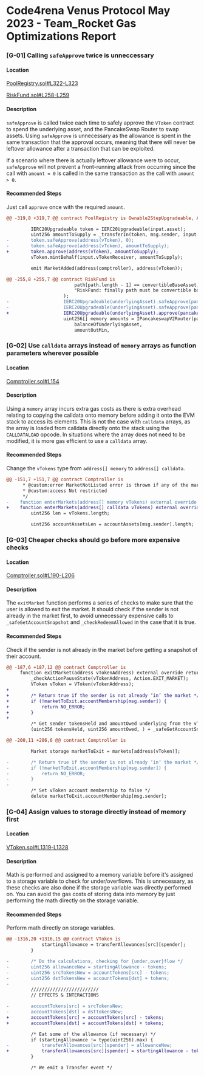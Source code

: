 # Code4rena Venus Protocol May 2023 - Team_Rocket Gas Optimizations Report

### [G-01] Calling `safeApprove` twice is unneccessary

#### Location

[PoolRegistry.sol#L322-L323](https://github.com/code-423n4/2023-05-venus/blob/8be784ed9752b80e6f1b8b781e2e6251748d0d7e/contracts/Pool/PoolRegistry.sol#L322-L323)

[RiskFund.sol#L258-L259](https://github.com/code-423n4/2023-05-venus/blob/8be784ed9752b80e6f1b8b781e2e6251748d0d7e/contracts/RiskFund/RiskFund.sol#L258-L259)

#### Description

`safeApprove` is called twice each time to safely approve the `VToken` contract to spend the underlying asset, and the PancakeSwap Router to swap assets. Using `safeApprove` is unnecessary as the allowance is spent in the same transaction that the approval occurs, meaning that there will never be leftover allowance after a transaction that can be exploited.

If a scenario where there is actually leftover allowance were to occur, `safeApprove` will not prevent a front-running attack from occurring since the call with `amount = 0` is called in the same transaction as the call with `amount > 0`.

#### Recommended Steps

Just call `approve` once with the required `amount`.

```diff
@@ -319,8 +319,7 @@ contract PoolRegistry is Ownable2StepUpgradeable, AccessControlledV8, PoolRegist

         IERC20Upgradeable token = IERC20Upgradeable(input.asset);
         uint256 amountToSupply = _transferIn(token, msg.sender, input.initialSupply);
-        token.safeApprove(address(vToken), 0);
-        token.safeApprove(address(vToken), amountToSupply);
+        token.approve(address(vToken), amountToSupply);
         vToken.mintBehalf(input.vTokenReceiver, amountToSupply);

         emit MarketAdded(address(comptroller), address(vToken));

@@ -255,8 +255,7 @@ contract RiskFund is
                         path[path.length - 1] == convertibleBaseAsset,
                         "RiskFund: finally path must be convertible base asset"
                     );
-                    IERC20Upgradeable(underlyingAsset).safeApprove(pancakeSwapRouter, 0);
-                    IERC20Upgradeable(underlyingAsset).safeApprove(pancakeSwapRouter, balanceOfUnderlyingAsset);
+                    IERC20Upgradeable(underlyingAsset).approve(pancakeSwapRouter, balanceOfUnderlyingAsset);
                     uint256[] memory amounts = IPancakeswapV2Router(pancakeSwapRouter).swapExactTokensForTokens(
                         balanceOfUnderlyingAsset,
                         amountOutMin,
```

### [G-02] Use `calldata` arrays instead of `memory` arrays as function parameters wherever possible

#### Location

[Comptroller.sol#L154](https://github.com/code-423n4/2023-05-venus/blob/8be784ed9752b80e6f1b8b781e2e6251748d0d7e/contracts/Comptroller.sol#L154)

#### Description

Using a `memory` array incurs extra gas costs as there is extra overhead relating to copying the calldata onto memory before adding it onto the EVM stack to access its elements. This is not the case with `calldata` arrays, as the array is loaded from calldata directly onto the stack using the `CALLDATALOAD` opcode. In situations where the array does not need to be modified, it is more gas efficient to use a `calldata` array.

#### Recommended Steps

Change the `vTokens` type from `address[] memory` to `address[] calldata`.

```diff
@@ -151,7 +151,7 @@ contract Comptroller is
      * @custom:error MarketNotListed error is thrown if any of the markets is not listed
      * @custom:access Not restricted
      */
-    function enterMarkets(address[] memory vTokens) external override returns (uint256[] memory) {
+    function enterMarkets(address[] calldata vTokens) external override returns (uint256[] memory) {
         uint256 len = vTokens.length;

         uint256 accountAssetsLen = accountAssets[msg.sender].length;
```

### [G-03] Cheaper checks should go before more expensive checks

#### Location

[Comptroller.sol#L190-L206](https://github.com/code-423n4/2023-05-venus/blob/8be784ed9752b80e6f1b8b781e2e6251748d0d7e/contracts/Comptroller.sol#L190-L206)

#### Description

The `exitMarket` function performs a series of checks to make sure that the user is allowed to exit the market. It should check if the sender is not already in the market first, to avoid unnecessary expensive calls to `_safeGetAccountSnapshot` and `_checkRedeemAllowed` in the case that it is true.

#### Recommended Steps

Check if the sender is not already in the market before getting a snapshot of their account.

```diff
@@ -187,6 +187,12 @@ contract Comptroller is
     function exitMarket(address vTokenAddress) external override returns (uint256) {
         _checkActionPauseState(vTokenAddress, Action.EXIT_MARKET);
         VToken vToken = VToken(vTokenAddress);
+
+        /* Return true if the sender is not already ‘in’ the market */
+        if (!marketToExit.accountMembership[msg.sender]) {
+            return NO_ERROR;
+        }
+
         /* Get sender tokensHeld and amountOwed underlying from the vToken */
         (uint256 tokensHeld, uint256 amountOwed, ) = _safeGetAccountSnapshot(vToken, msg.sender);

@@ -200,11 +206,6 @@ contract Comptroller is

         Market storage marketToExit = markets[address(vToken)];

-        /* Return true if the sender is not already ‘in’ the market */
-        if (!marketToExit.accountMembership[msg.sender]) {
-            return NO_ERROR;
-        }
-
         /* Set vToken account membership to false */
         delete marketToExit.accountMembership[msg.sender];
```

### [G-04] Assign values to storage directly instead of memory first

#### Location

[ VToken.sol#L1319-L1328 ](https://github.com/code-423n4/2023-05-venus/blob/8be784ed9752b80e6f1b8b781e2e6251748d0d7e/contracts/VToken.sol#L1319-L1328)

#### Description

Math is performed and assigned to a memory variable before it's assigned to a storage variable to check for under/overflows. This is unnecessary, as these checks are also done if the storage variable was directly performed on. You can avoid the gas costs of storing data into memory by just performing the math directly on the storage variable.

#### Recommended Steps

Perform math directly on storage variables.

```diff
@@ -1316,20 +1316,15 @@ contract VToken is
             startingAllowance = transferAllowances[src][spender];
         }

-        /* Do the calculations, checking for {under,over}flow */
-        uint256 allowanceNew = startingAllowance - tokens;
-        uint256 srcTokensNew = accountTokens[src] - tokens;
-        uint256 dstTokensNew = accountTokens[dst] + tokens;
-
         /////////////////////////
         // EFFECTS & INTERACTIONS

-        accountTokens[src] = srcTokensNew;
-        accountTokens[dst] = dstTokensNew;
+        accountTokens[src] = accountTokens[src] - tokens;
+        accountTokens[dst] = accountTokens[dst] + tokens;

         /* Eat some of the allowance (if necessary) */
         if (startingAllowance != type(uint256).max) {
-            transferAllowances[src][spender] = allowanceNew;
+            transferAllowances[src][spender] = startingAllowance - tokens;
         }

         /* We emit a Transfer event */
```
